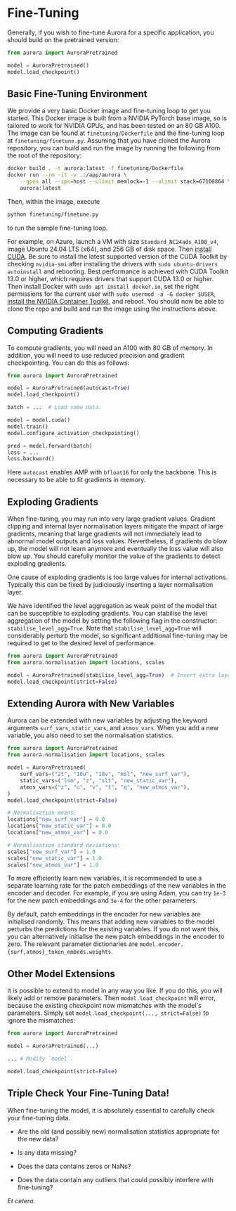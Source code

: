 # Fine-Tuning

Generally, if you wish to fine-tune Aurora for a specific application,
you should build on the pretrained version:

```python
from aurora import AuroraPretrained

model = AuroraPretrained()
model.load_checkpoint()
```

## Basic Fine-Tuning Environment

We provide a very basic Docker image and fine-tuning loop to get you started.
This Docker image is built from a NVIDIA PyTorch base image,
so is tailored to work for NVIDIA GPUs, and has been tested on an 80 GB A100.
The image can be found at `finetuning/Dockerfile` and the fine-tuning
loop at `finetuning/finetune.py`.
Assuming that you have cloned the Aurora repository, you can build and run
the image by running the following from the root of the repository:

```bash
docker build . -t aurora:latest -f finetuning/Dockerfile
docker run --rm -it -v .:/app/aurora \
    --gpus all --ipc=host --ulimit memlock=-1 --ulimit stack=67108864 \
    aurora:latest
```

Then, within the image, execute

```bash
python finetuning/finetune.py
```

to run the sample fine-tuning loop.

For example, on Azure, launch a VM with size `Standard_NC24ads_A100_v4`, image
Ubuntu 24.04 LTS (x64), and 256 GB of disk space.
Then [install CUDA](https://learn.microsoft.com/en-us/azure/virtual-machines/linux/n-series-driver-setup).
Be sure to install the latest supported version of the CUDA Toolkit by
checking `nvidia-smi` after installing the drivers with
`sudo ubuntu-drivers autoinstall` and rebooting.
Best performance is achieved with CUDA Toolkit 13.0 or higher, which
requires drivers that support CUDA 13.0 or higher.
Then install Docker with `sudo apt install docker.io`,
set the right permissions for the current user with
`sudo usermod -a -G docker $USER`,
[install the NVIDIA Container Toolkit](https://docs.nvidia.com/datacenter/cloud-native/container-toolkit/latest/install-guide.html),
and reboot.
You should now be able to clone the repo and build and run the image using
the instructions above.

## Computing Gradients

To compute gradients, you will need an A100 with 80 GB of memory.
In addition, you will need to use reduced precision and gradient checkpointing.
You can do this as follows:

```python
from aurora import AuroraPretrained

model = AuroraPretrained(autocast=True)
model.load_checkpoint()

batch = ...  # Load some data.

model = model.cuda()
model.train()
model.configure_activation_checkpointing()

pred = model.forward(batch)
loss = ...
loss.backward()
```

Here `autocast` enables AMP with `bfloat16` for only the backbone.
This is necessary to be able to fit gradients in memory.

## Exploding Gradients

When fine-tuning, you may run into very large gradient values.
Gradient clipping and internal layer normalisation layers mitigate the impact
of large gradients,
meaning that large gradients will not immediately lead to abnormal model outputs and loss values.
Nevertheless, if gradients do blow up, the model will not learn anymore and eventually the loss value
will also blow up.
You should carefully monitor the value of the gradients to detect exploding gradients.

One cause of exploding gradients is too large values for internal activations.
Typically this can be fixed by judiciously inserting a layer normalisation layer.

We have identified the level aggregation as weak point of the model that can be susceptible
to exploding gradients.
You can stabilise the level aggregation of the model
by setting the following flag in the constructor: `stabilise_level_agg=True`.
Note that `stabilise_level_agg=True` will considerably perturb the model,
so significant additional fine-tuning may be required to get to the desired level of performance.

```python
from aurora import AuroraPretrained
from aurora.normalisation import locations, scales

model = AuroraPretrained(stabilise_level_agg=True)  # Insert extra layer norm. to mitigate exploding gradients.
model.load_checkpoint(strict=False)
```

## Extending Aurora with New Variables

Aurora can be extended with new variables by adjusting the keyword arguments `surf_vars`,
`static_vars`, and `atmos_vars`.
When you add a new variable, you also need to set the normalisation statistics.

```python
from aurora import AuroraPretrained
from aurora.normalisation import locations, scales

model = AuroraPretrained(
    surf_vars=("2t", "10u", "10v", "msl", "new_surf_var"),
    static_vars=("lsm", "z", "slt", "new_static_var"),
    atmos_vars=("z", "u", "v", "t", "q", "new_atmos_var"),
)
model.load_checkpoint(strict=False)

# Normalisation means:
locations["new_surf_var"] = 0.0
locations["new_static_var"] = 0.0
locations["new_atmos_var"] = 0.0

# Normalisation standard deviations:
scales["new_surf_var"] = 1.0
scales["new_static_var"] = 1.0
scales["new_atmos_var"] = 1.0
```

To more efficiently learn new variables, it is recommended to use a separate learning rate for
the patch embeddings of the new variables in the encoder and decoder.
For example, if you are using Adam, you can try `1e-3` for the new patch embeddings
and `3e-4` for the other parameters.

By default, patch embeddings in the encoder for new variables are initialised randomly.
This means that adding new variables to the model perturbs the predictions for the existing
variables.
If you do not want this, you can alternatively initialise the new patch embeddings in the encoder
to zero.
The relevant parameter dictionaries are `model.encoder.{surf,atmos}_token_embeds.weights`.

## Other Model Extensions

It is possible to extend to model in any way you like.
If you do this, you will likely add or remove parameters.
Then `model.load_checkpoint` will error,
because the existing checkpoint now mismatches with the model's parameters.
Simply set `model.load_checkpoint(..., strict=False)` to ignore the mismatches:

```python
from aurora import AuroraPretrained

model = AuroraPretrained(...)

... # Modify `model`.

model.load_checkpoint(strict=False)
```

## Triple Check Your Fine-Tuning Data!

When fine-tuning the model, it is absolutely essential to carefully check your fine-tuning data.

* Are the old (and possibly new) normalisation statistics appropriate for the new data?

* Is any data missing?

* Does the data contains zeros or NaNs?

* Does the data contain any outliers that could possibly interfere with fine-tuning?

_Et cetera._
